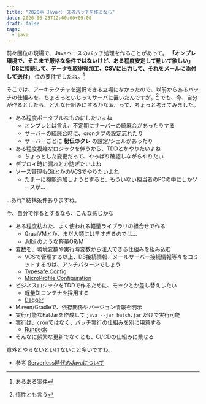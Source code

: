 ```yaml
---
title: "2020年 Javaベースのバッチを作るなら"
date: 2020-06-25T12:00:00+09:00
draft: false
tags:
  - java
---
```

前々回位の現場で、Javaベースのバッチ処理を作ることがあって。 **「オンプレ環境で、そこまで厳格な条件ではないけど、ある程度安定して動いて欲しい」** **「DBに接続して、データを取得後加工、CSVに出力して、それをメールに添付して送付」** 位の要件でしたね。[^1]

そこでは、アーキテクチャを選択できる立場になかったので、以前からあるバッチの仕組みを、ちょろっといじってサーバに置いたんですが。[^2] でも、今、自分が作るとしたら、どんな仕組みにするかなぁ、って、ちょっと考えてみました。

* ある程度ポータブルなものにしたいよね
  * オンプレとは言え、不定期にサーバーの統廃合があったりする
  * サーバーの統廃合時に、cronタブの設定忘れたり
  * サーバーごとに **秘伝のタレ** の設定/シェルがあったり
* ある程度複雑なロジックを伴うから、TDDとかやりたいよね
  * ちょっとした変更だって、やっぱり確認しながらやりたい
* デプロイ時に漏れとか防ぎたいよね
* ソース管理もGitとかのVCSでやりたいよね
  * たまーに機能追加しようとすると、もういない担当者のPCの中にしかソースが…

…あれ? 結構条件ありますね。 

今、自分で作るとするなら、こんな感じかな

* ある程度枯れた、よく使われる軽量ライブラリの組合せで作る
  * GraalVMとか、まだ人類には早すぎるのでは…
  * [Jdbi](https://jdbi.org/ "Jdbi 3 Developer Guide") のような軽量OR/M
* 変数を、環境変数や実行時変数から注入できる仕組みを組み込む
  * VCSで管理する以上、DB接続情報、メールサーバー接続情報等々をコミットするのは、アンチパターンでしょう
  * [Typesafe Config](https://github.com/lightbend/config "lightbend/config: configuration library for JVM languages using HOCON files")
  * [MicroProfile Configuration](https://github.com/eclipse/microprofile-config "eclipse/microprofile-config: MicroProfile Configuration Feature")
* ビジネスロジックをTDDで作るために、モックとか差し替えしたい
  * 軽量DIコンテナを採用する
  * [Dagger](https://github.com/google/dagger "google/dagger: A fast dependency injector for Android and Java.")
* Maven/Gradleで、依存関係やバージョン情報を明示
* 実行可能なFatJarを作成して `java --jar batch.jar` だけで実行可能
* 実行は、cronではなく、バッチ実行の仕組みを別に用意する
  * [Rundeck](https://docs.rundeck.com/docs/ "Rundeck Documentation | Rundeck Docs")
* そんなに頻繁な更新でなくとも、CI/CDの仕組みに乗せる

意外とやらないといけないこと多いですわ。

* 参考 [Serverless時代のJavaについて](https://www.slideshare.net/AmazonWebServicesJapan/serverlessjava-199195000 "Serverless時代のJavaについて")

[^1]: あるある案件
[^2]: 惰性とも言う
